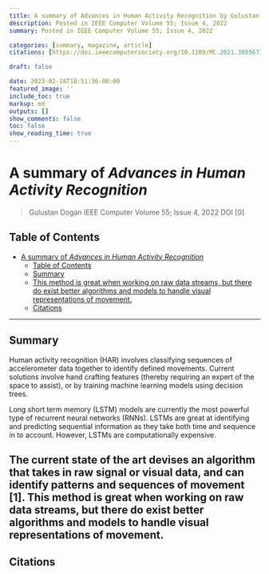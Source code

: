 ```yaml
---
title: A summary of Advances in Human Activity Recognition by Gulustan Dogan
description: Posted in IEEE Computer Volume 55; Issue 4, 2022
summary: Posted in IEEE Computer Volume 55; Issue 4, 2022

categories: [summary, magazine, article]
citations: [https://doi.ieeecomputersociety.org/10.1109/MC.2021.3055671, https://doi.org/10.1109/TPAMI.2018.2874455]

draft: false

date: 2023-02-18T18:51:36-06:00
featured_image: ''
include_toc: true
markup: md
outputs: []
show_comments: false
toc: false
show_reading_time: true
---
```


# A summary of *Advances in Human Activity Recognition*

> Gulustan Dogan IEEE Computer Volume 55; Issue 4, 2022 DOI \[0\]

## Table of Contents

- [A summary of *Advances in Human Activity Recognition*](#a-summary-of-advances-in-human-activity-recognition)
  - [Table of Contents](#table-of-contents)
  - [Summary](#summary)
  - [This method is great when working on raw data streams, but there do exist better algorithms and models to handle visual representations of movement.](#this-method-is-great-when-working-on-raw-data-streams-but-there-do-exist-better-algorithms-and-models-to-handle-visual-representations-of-movement)
  - [Citations](#citations)

______________________________________________________________________

## Summary

Human activity recognition (HAR) involves classifying sequences of accelerometer
data together to identify defined movements. Current solutions involve hand
crafting features (thereby requiring an expert of the space to assist), or by
training machine learning models using decision trees.

Long short term memory (LSTM) models are currently the most powerful type of
recurrent neural networks (RNNs). LSTMs are great at identifying and predicting
sequential information as they take both time and sequence in to account.
However, LSTMs are computationally expensive.

## The current state of the art devises an algorithm that takes in raw signal or visual data, and can identify patterns and sequences of movement \[1\]. This method is great when working on raw data streams, but there do exist better algorithms and models to handle visual representations of movement.

## Citations
